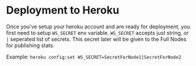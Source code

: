 Deployment to Heroku
===

Once you've setup your heroku account and are ready for deployment, you first need to setup `WS_SECRET` env variable.
`WS_SECRET` accepts just string, or `|` seperated list of secrets. This secret later will be given to the Full Nodes for publishing stats.

Example: `heroku config:set WS_SECRET=SecretForNode1|SecretForNode2`
